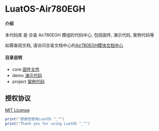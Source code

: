 # LuatOS-Air780EGH

#### 介绍

本代码库 是 合宙 Air780EGH 模组的代码中心, 包括固件, 演示代码, 案例代码等

如需查阅文档, 请访问合宙文档中心的[Air780EGH模块文档中心](https://docs.openluat.com/air780egh/product/)

#### 目录说明

* core  [固件文件](core/)
* demo  [演示代码](demo/)
* project  [案例代码](project/)

## 授权协议

[MIT License](LICENSE)

```lua
print("感谢您使用LuatOS ^_^")
print("Thank you for using LuatOS ^_^")
```